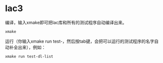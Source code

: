 # lac3

编译，输入xmake即可把lac库和所有的测试程序自动编译出来。

```
xmake
```

运行（你输入xmake run test-，然后按tab键，会把可以运行的测试程序的名字自动补全出来），例如：

```
xmake run test-dl-list
```



